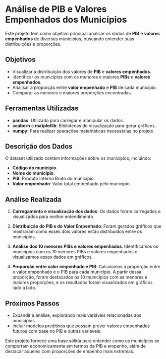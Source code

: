 # Análise de PIB e Valores Empenhados dos Municípios

Este projeto tem como objetivo principal analisar os dados de **PIB** e **valores empenhados** de diversos municípios, buscando entender suas distribuições e proporções.

## Objetivos
- Visualizar a distribuição dos valores de **PIB** e **valores empenhados**.
- Identificar os municípios com os menores e maiores **PIBs** e **valores empenhados**.
- Analisar a proporção entre **valor empenhado** e **PIB** de cada município.
- Comparar as menores e maiores proporções encontradas.

## Ferramentas Utilizadas
- **pandas**: Utilizado para carregar e manipular os dados.
- **seaborn** e **matplotlib**: Bibliotecas de visualização para gerar gráficos.
- **numpy**: Para realizar operações matemáticas necessárias no projeto.

## Descrição dos Dados
O dataset utilizado contém informações sobre os municípios, incluindo:
- **Código do município**.
- **Nome do município**.
- **PIB**: Produto Interno Bruto do município.
- **Valor empenhado**: Valor total empenhado pelo município.

## Análise Realizada
1. **Carregamento e visualização dos dados**: Os dados foram carregados e visualizados para melhor entendimento.
   
2. **Distribuição do PIB e do Valor Empenhado**: Foram gerados gráficos que mostraram como esses dois valores estão distribuídos entre os municípios.

3. **Análise dos 10 menores PIBs e valores empenhados**: Identificamos os municípios com os 10 menores PIBs e valores empenhados e visualizamos esses dados em gráficos.

4. **Proporção entre valor empenhado e PIB**: Calculamos a proporção entre o valor empenhado e o PIB para cada município. A partir dessa proporção, foram destacados os 10 municípios com as menores e maiores proporções, e os resultados foram visualizados em gráficos lado a lado.

## Próximos Passos
- Expandir a análise, explorando mais variáveis relacionadas aos municípios.
- Incluir modelos preditivos que possam prever valores empenhados futuros com base no PIB e outras variáveis.

Este projeto fornece uma base sólida para entender como os municípios se comportam economicamente em termos de PIB e empenho, além de destacar aqueles com proporções de empenho mais extremas.
